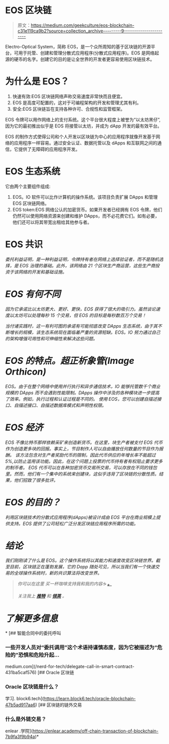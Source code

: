 # EOS 区块链

> 原文：<https://medium.com/geekculture/eos-blockchain-c31e119ca9b2?source=collection_archive---------9----------------------->

Electro-Optical System，简称 EOS，是一个众所周知的基于区块链的开源平台，可用于托管、创建和管理分散式应用程序(分散式应用程序)。EOS 是网络起源的硬币的名字。创建它的目的是让全世界的开发者更容易使用区块链技术。

# 为什么是 EOS？

1.  快速有效:EOS 区块链网络声称交易速度非常快而且便宜。
2.  EOS 是高度可配置的，这对于可编程架构的开发和管理尤其有利。
3.  安全:EOS 区块链旨在支持各种许可、合规性和监管框架。

EOS 令牌可以用作网络上的支付系统。这个平台很大程度上被誉为“以太坊黑仔”,因为它的最初推出似乎是 EOS 将接管以太坊，并成为 dApp 开发的最有效平台。

EOS 的制作方式使得公司和个人开发以区块链为中心的应用程序就像开发基于网络的应用程序一样容易。通过安全认证、数据托管以及 dApps 和互联网之间的通信，它提供了无障碍的应用程序开发。

# EOS 生态系统

它由两个主要组件组成:

1.  EOS。IO 软件可以比作计算机的操作系统。该项目负责扩展 DApps 和管理 EOS 区块链网络。
2.  EOS token:EOS 网络公认的加密货币。如果开发者已经拥有 EOS 令牌，他们仍然可以使用网络资源来创建和维护 DApps，而不必花费它们。如有必要，他们还可以将其带宽出租给其他参与者。

# EOS 共识

*委托利益证明，是一种利益证明，令牌持有者在网络上选择验证者，而不是随机选择，是 EOS 治理的基础。此外，该网络由 *21 个区块生产商*运营，这些生产商投资于该网络的开发和基础设施。*

# *EOS 有何不同*

*因为它承诺比以太坊更大、更好、更快，EOS 获得了很大的吸引力。虽然谈论速度以太坊可以处理每秒 15 个交易，但 EOS 的目标是每秒数百万个交易！*

*当付诸实践时，这一有利可图的承诺有可能彻底改变 DApps 生态系统，由于其不断增长的规模，该生态系统现在面临着严重的资源短缺。EOS。IO 努力通过自己的架构增强可用性和可伸缩性来解决这些问题。*

# *EOS 的特点。超正析象管(Image Orthicon)*

*EOS。由于在整个网络中使用并行执行和异步通信技术，IO 能够托管数千个商业规模的 DApps 而不会遇到性能限制。DApps 操作中涉及的各种模块进一步提高了效率。例如，执行过程和认证过程是不同的。
使用 EOS，您可以创建自描述接口、自描述接口、自描述数据库模式和声明性权限。*

# *EOS 经济*

*EOS 不像比特币那样依赖采矿来创造新货币。在这里，块生产者被支付 EOS 代币作为创造更多块的回报。事实上，节目制作人可以自由播放任何数量的节目作为报酬。
该方法包含对生产者奖励代币的限制，因此代币供应的年增长率不能超过 5%,以防止滥用该功能。因此，在这个问题上投票的代币持有者有权阻止要求更多的制币者。
EOS 代币可以在各种加密货币交易所交易，可以存放在不同的钱包里。然而，他们有一个集中的系统来创建块，这似乎违背了区块链的分散性质。结果，他们招致了很多批评。*

# *EOS 的目的？*

*利用区块链技术的分散式应用程序(dApps)被设计成由 EOS 平台在商业规模上提供支持。EOS 提供了公司轻松广泛分发区块链应用程序所需的功能。*

# *结论*

*我们刚刚读了什么是 EOS。这个操作系统将以其能力和速度改变区块链世界。截至目前，区块链正在蓬勃发展，它的 Dapp 随处可见，所以当我们有一个快速交易的全球操作系统时，新的共识算法将改变世界。*

> **你可以在这里* *买一杯咖啡支持我和我的内容☕* [***。***](https://www.buymeacoffee.com/amanagarwal)*
> 
> **关注我上* [***推特***](https://twitter.com/02amanag) *和* [***领英***](https://www.linkedin.com/in/02amanag/) *。**

# *了解更多信息*

*[](/nerd-for-tech/delegate-call-in-smart-contract-431ba5caf576) [## 智能合同中的委托呼叫

### 一些开发人员对“委托调用”这个术语持谨慎态度，因为它被描述为“危险的”恐惧和危险升起…

medium.com](/nerd-for-tech/delegate-call-in-smart-contract-431ba5caf576) [](https://learn.block6.tech/oracle-blockchain-47b5ad917aa6) [## Oracle 区块链

### Oracle 区块链是什么？

学习. block6.tech](https://learn.block6.tech/oracle-blockchain-47b5ad917aa6) [](https://enlear.academy/off-chain-transaction-of-blockchain-7b9fa3f9b94a) [## 区块链的链外交易

### 什么是外链交易？

enlear .学院](https://enlear.academy/off-chain-transaction-of-blockchain-7b9fa3f9b94a)*